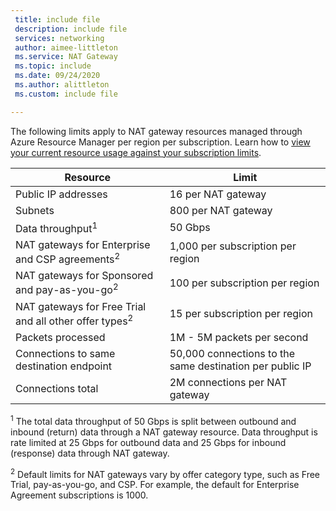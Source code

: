 ```yaml
---
 title: include file
 description: include file
 services: networking
 author: aimee-littleton
 ms.service: NAT Gateway
 ms.topic: include
 ms.date: 09/24/2020
 ms.author: alittleton
 ms.custom: include file

---
```

The following limits apply to NAT gateway resources managed through Azure Resource Manager per region per subscription. Learn how to [view your current resource usage against your subscription limits](../articles/networking/check-usage-against-limits.md).


| Resource            | Limit              |
|---------------------|--------------------|
| Public IP addresses | 16 per NAT gateway |
| Subnets             | 800 per NAT gateway |
| Data throughput<sup>1</sup>     | 50 Gbps |
| NAT gateways for Enterprise and CSP agreements<sup>2</sup>       | 1,000 per subscription per region |
| NAT gateways for Sponsored and pay-as-you-go<sup>2</sup>         | 100 per subscription per region |
| NAT gateways for Free Trial and all other offer types<sup>2</sup>             | 15 per subscription per region |
| Packets processed   | 1M - 5M packets per second |
| Connections to same destination endpoint | 50,000 connections to the same destination per public IP |
| Connections total | 2M connections per NAT gateway |

<sup>1</sup> The total data throughput of 50 Gbps is split between outbound and inbound (return) data through a NAT gateway resource. Data throughput is rate limited at 25 Gbps for outbound data and 25 Gbps for inbound (response) data through NAT gateway.

<sup>2</sup> Default limits for NAT gateways vary by offer category type, such as Free Trial, pay-as-you-go, and CSP. For example, the default for Enterprise Agreement subscriptions is 1000.
